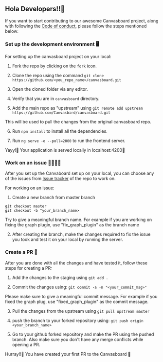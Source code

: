 ## Hola Developers!!🤩

If you want to start contributing to our awesome Canvasboard project, along with following the [Code of conduct](https://github.com/Canvasbird/canvasbird-wiki/wiki/Code-of-Conduct), please follow the steps mentioned below:

### Set up the development environment 🖥️

For setting up the canvasboard project on your local:

1. Fork the repo by clicking on the `fork` icon.

2. Clone the repo using the command
  `git clone https://github.com/<you_repo_name>/canvasboard.git`

3. Open the cloned folder via any editor.

4. Verify that you are in `canvasboard` directory.

5. Add the main repo as "upstream" using
  `git remote add upstream https://github.com/Canvasbird/canvasboard.git`

  This will be used to pull the changes from the original canvasboard repo.

6. Run `npm install` to install all the dependencies.

7. Run `ng serve -o --poll=2000` to run the frontend server.

Yayy!🌼 Your application is served locally in localhost:4200🚀


### Work on an issue 👨‍💻👩‍💻

After you set up the Canvaboard set up on your local, you can choose any of the issues from 
[Issue tracker](https://github.com/Canvasbird/canvasboard/issues) of the repo to work on.

For working on an issue:

1. Create a new branch from master branch

  ```
  git checkout master
  git checkout -b "your_branch_name>
  ```
Try to give a meaningful branch name. For example if you are working on fixing the graph plugin,
use "fix_graph_plugin" as the branch name

2. After creating the branch, make the changes required to fix the issue you took and test it on 
  your local by running the server.


### Create a PR 🚀

After you are done with all the changes and have tested it, follow these steps for creating a PR:

1. Add the changes to the staging using 
  `git add .`

2. Commit the changes using:
  `git commit -a -m "<your_commit_msg>"`

  Please make sure to give a meaningful commit message. For example if you fixed the graph plug, 
  use "fixed_graph_plugin" as the commit message.

3. Pull the changes from the upstream using
  `git pull upstream master`

4. push the branch to your forked repository using:
    `git push origin <your_branch_name>`

4. Go to your github forked repository and make the PR using the pushed branch. Also make sure you don't have any merge conflicts while opening a PR.

Hurray!!🎉 You have created your first PR to the Canvasboard 🚀
